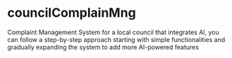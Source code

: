 # councilComplainMng
Complaint Management System for a local council that integrates AI, you can follow a step-by-step approach starting with simple functionalities and gradually expanding the system to add more AI-powered features
